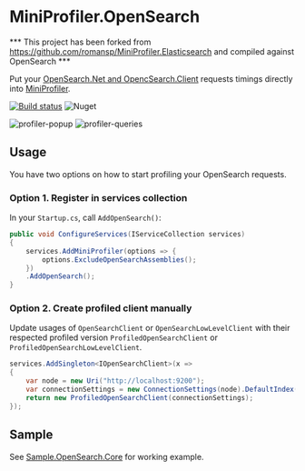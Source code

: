 # MiniProfiler.OpenSearch

*** This project has been forked from https://github.com/romansp/MiniProfiler.Elasticsearch and compiled against OpenSearch ***

Put your [OpenSearch.Net and OpencSearch.Client](https://github.com/opensearch-project/opensearch-net) requests timings directly into [MiniProfiler](https://github.com/MiniProfiler/dotnet).

[![Build status](https://ci.appveyor.com/api/projects/status/e9axfh54cvn3qqti/branch/main?svg=true)](https://ci.appveyor.com/project/pawel-madurski/miniprofiler-opensearch/branch/main)
![Nuget](https://img.shields.io/nuget/v/DexxLab.MiniProfiler.OpenSearch)


![profiler-popup](https://user-images.githubusercontent.com/3474842/30780873-de83efd8-a11d-11e7-8735-49dea4a1d4f1.png)
![profiler-queries](https://user-images.githubusercontent.com/3474842/30780952-edf8adea-a11e-11e7-8d64-c65331f389bf.png)

## Usage
You have two options on how to start profiling your OpenSearch requests.

### Option 1. Register in services collection
In your `Startup.cs`, call `AddOpenSearch()`:

```c#
public void ConfigureServices(IServiceCollection services)
{
    services.AddMiniProfiler(options => {
        options.ExcludeOpenSearchAssemblies();
    })
    .AddOpenSearch();
}
```

### Option 2. Create profiled client manually
Update usages of `OpenSearchClient` or `OpenSearchLowLevelClient` with their respected profiled version `ProfiledOpenSearchClient` or `ProfiledOpenSearchLowLevelClient`.

```c#
services.AddSingleton<IOpenSearchClient>(x => 
{
    var node = new Uri("http://localhost:9200");
    var connectionSettings = new ConnectionSettings(node).DefaultIndex("opensearch-sample");
    return new ProfiledOpenSearchClient(connectionSettings);
});
```

## Sample
See [Sample.OpenSearch.Core](https://github.com/pawel-madurski/MiniProfiler.OpenSearch/tree/main/samples/Sample.OpenSearch.Core) for working example.
